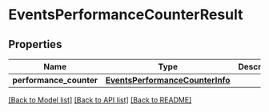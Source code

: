 # EventsPerformanceCounterResult

## Properties
Name | Type | Description | Notes
------------ | ------------- | ------------- | -------------
**performance_counter** | [**EventsPerformanceCounterInfo**](EventsPerformanceCounterInfo.md) |  | [optional] 

[[Back to Model list]](../README.md#documentation-for-models) [[Back to API list]](../README.md#documentation-for-api-endpoints) [[Back to README]](../README.md)


